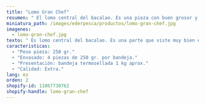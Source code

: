 ```yaml
---
title: "Lomo Gran Chef"
resumen: " El lomo central del bacalao. Es una pieza con buen grosor y que viste muy bien el plato, ya que es muy cuadrado."
miniatura_path: /images/ederpesca/productos/lomo-gran-chef.jpg
imagenes:
  - lomo-gran-chef.jpg
texto: " Es lomo central del bacalao. Es una parte que viste muy bien el plato, ya que es muy cuadrado."
caracteristicas:
  - "Peso pieza: 250 gr."
  - "Envasado: 4 piezas de 250 gr. por bandeja."
  - "Presentación: bandeja termosellada 1 kg aprox."
  - "Calidad: Extra."
lang: es
orden: 2
shopify-id: 11067730762
shopify-handle: lomo-gran-chef
---
```

